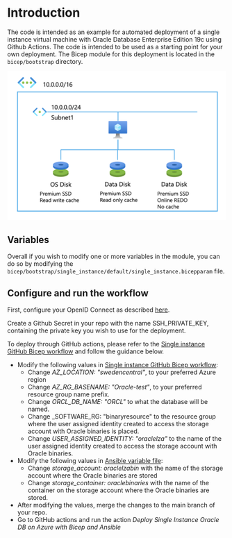 # Introduction

The code is intended as an example for automated deployment of a single instance virtual machine with Oracle Database Enterprise Edition 19c using Github Actions. The code is intended to be used as a starting point for your own deployment. The Bicep module for this deployment is located in the `bicep/bootstrap` directory.

 ![Single VM](media/single_vm.png)

## Variables

Overall if you wish to modify one or more variables in the module, you can do so by modifying the `bicep/bootstrap/single_instance/default/single_instance.bicepparam` file.

## Configure and run the workflow

First, configure your OpenID Connect as described [here](https://learn.microsoft.com/en-us/azure/developer/github/connect-from-azure?tabs=azure-portal%2Cwindows#use-the-azure-login-action-with-openid-connect).

Create a Github Secret in your repo with the name SSH_PRIVATE_KEY, containing the private key you wish to use for the deployment.

To deploy through GitHub actions, please refer to the [Single instance GitHub Bicep workflow](../blob/main/.github/workflows/full-si-bicep-deploy.yml) and follow the guidance below.

- Modify the following values in [Single instance GitHub Bicep workflow](../blob/main/.github/workflows/full-si-bicep-deploy.yml):
  - Change _AZ_LOCATION: "swedencentral"_, to your preferred Azure region
  - Change _AZ_RG_BASENAME: "Oracle-test"_, to your preferred resource group name prefix.
  - Change _ORCL_DB_NAME: "ORCL"_ to what the database will be named.
  - Change _SOFTWARE_RG: "binaryresource" to the resource group where the user assigned identity created to access the storage account with Oracle binaries is placed.
  - Change _USER_ASSIGNED_IDENTITY: "oraclelza"_ to the name of the user assigned identity created to access the storage account with Oracle binaries.
- Modify the following values in [Ansible variable file](../../ansible/bootstrap/oracle/group_vars/all/vars.yml):
  - Change _storage_account: oraclelzabin_ with the name of the storage account where the Oracle binaries are stored
  - Change _storage_container: oraclebinaries_ with the name of the container on the storage account where the Oracle binaries are stored.
- After modifying the values, merge the changes to the main branch of your repo.
- Go to GitHub actions and run the action *Deploy Single Instance Oracle DB on Azure with Bicep and Ansible*
